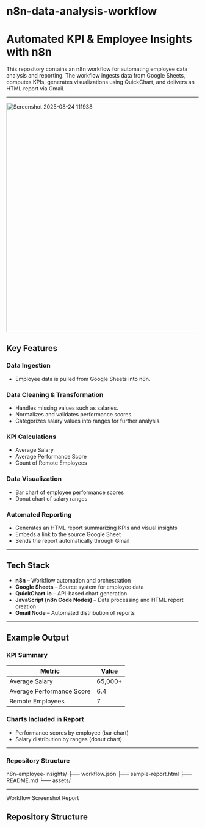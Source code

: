 # n8n-data-analysis-workflow
# Automated KPI & Employee Insights with n8n

This repository contains an n8n workflow for automating employee data analysis and reporting. The workflow ingests data from Google Sheets, computes KPIs, generates visualizations using QuickChart, and delivers an HTML report via Gmail.

---

<img width="1570" height="601" alt="Screenshot 2025-08-24 111938" src="https://github.com/user-attachments/assets/bc3b2e45-7141-4d18-91d8-99ad1077293b" />


## Key Features

### Data Ingestion
- Employee data is pulled from Google Sheets into n8n.

### Data Cleaning & Transformation
- Handles missing values such as salaries.  
- Normalizes and validates performance scores.  
- Categorizes salary values into ranges for further analysis.  

### KPI Calculations
- Average Salary  
- Average Performance Score  
- Count of Remote Employees  

### Data Visualization
- Bar chart of employee performance scores  
- Donut chart of salary ranges  

### Automated Reporting
- Generates an HTML report summarizing KPIs and visual insights  
- Embeds a link to the source Google Sheet  
- Sends the report automatically through Gmail  

---

## Tech Stack

- **n8n** – Workflow automation and orchestration  
- **Google Sheets** – Source system for employee data  
- **QuickChart.io** – API-based chart generation  
- **JavaScript (n8n Code Nodes)** – Data processing and HTML report creation  
- **Gmail Node** – Automated distribution of reports  

---

## Example Output

### KPI Summary

| Metric                   | Value   |
|---------------------------|---------|
| Average Salary            | 65,000+ |
| Average Performance Score | 6.4     |
| Remote Employees          | 7       |

### Charts Included in Report
- Performance scores by employee (bar chart)  
- Salary distribution by ranges (donut chart)  

---

### Repository Structure
n8n-employee-insights/
├── workflow.json
├── sample-report.html
├── README.md
└── assets/

---

Workflow Screenshot
Report 

## Repository Structure

